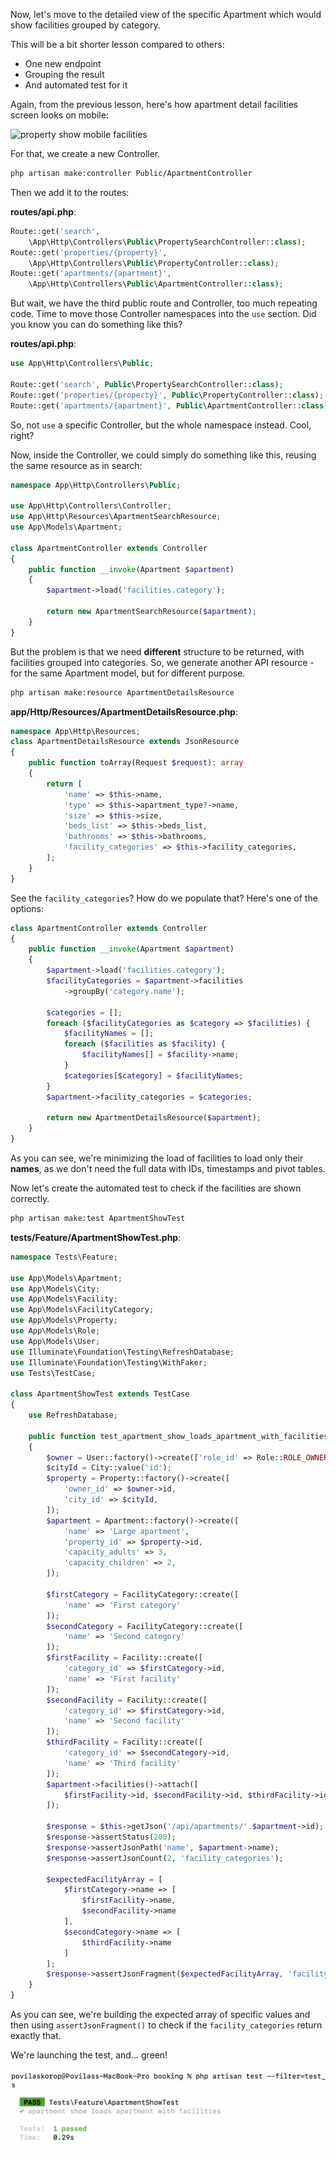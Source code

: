 Now, let's move to the detailed view of the specific Apartment which would show facilities grouped by category.

This will be a bit shorter lesson compared to others: 

- One new endpoint
- Grouping the result
- And automated test for it


Again, from the previous lesson, here's how apartment detail facilities screen looks on mobile:

![property show mobile facilities](images/property-show-mobile-facilities.png)

For that, we create a new Controller.

```sh
php artisan make:controller Public/ApartmentController
```

Then we add it to the routes:

**routes/api.php**:
```php
Route::get('search',
    \App\Http\Controllers\Public\PropertySearchController::class);
Route::get('properties/{property}',
    \App\Http\Controllers\Public\PropertyController::class);
Route::get('apartments/{apartment}',
    \App\Http\Controllers\Public\ApartmentController::class);
```

But wait, we have the third public route and Controller, too much repeating code. Time to move those Controller namespaces into the `use` section. Did you know you can do something like this?

**routes/api.php**:
```php
use App\Http\Controllers\Public;

Route::get('search', Public\PropertySearchController::class);
Route::get('properties/{property}', Public\PropertyController::class);
Route::get('apartments/{apartment}', Public\ApartmentController::class);
```

So, not `use` a specific Controller, but the whole namespace instead. Cool, right?

Now, inside the Controller, we could simply do something like this, reusing the same resource as in search:

```php
namespace App\Http\Controllers\Public;

use App\Http\Controllers\Controller;
use App\Http\Resources\ApartmentSearchResource;
use App\Models\Apartment;

class ApartmentController extends Controller
{
    public function __invoke(Apartment $apartment)
    {
        $apartment->load('facilities.category');

        return new ApartmentSearchResource($apartment);
    }
}
```

But the problem is that we need **different** structure to be returned, with facilities grouped into categories. So, we generate another API resource - for the same Apartment model, but for different purpose.

```sh
php artisan make:resource ApartmentDetailsResource
```

**app/Http/Resources/ApartmentDetailsResource.php**:
```php
namespace App\Http\Resources;
class ApartmentDetailsResource extends JsonResource
{
    public function toArray(Request $request): array
    {
        return [
            'name' => $this->name,
            'type' => $this->apartment_type?->name,
            'size' => $this->size,
            'beds_list' => $this->beds_list,
            'bathrooms' => $this->bathrooms,
            'facility_categories' => $this->facility_categories,
        ];
    }
}
```

See the `facility_categories`? How do we populate that? Here's one of the options:

```php
class ApartmentController extends Controller
{
    public function __invoke(Apartment $apartment)
    {
        $apartment->load('facilities.category');
        $facilityCategories = $apartment->facilities
            ->groupBy('category.name');

        $categories = [];
        foreach ($facilityCategories as $category => $facilities) {
            $facilityNames = [];
            foreach ($facilities as $facility) {
                $facilityNames[] = $facility->name;
            }
            $categories[$category] = $facilityNames;
        }
        $apartment->facility_categories = $categories;

        return new ApartmentDetailsResource($apartment);
    }
}
```

As you can see, we're minimizing the load of facilities to load only their **names**, as we don't need the full data with IDs, timestamps and pivot tables.

Now let's create the automated test to check if the facilities are shown correctly.

```sh
php artisan make:test ApartmentShowTest
```

**tests/Feature/ApartmentShowTest.php**:
```php
namespace Tests\Feature;

use App\Models\Apartment;
use App\Models\City;
use App\Models\Facility;
use App\Models\FacilityCategory;
use App\Models\Property;
use App\Models\Role;
use App\Models\User;
use Illuminate\Foundation\Testing\RefreshDatabase;
use Illuminate\Foundation\Testing\WithFaker;
use Tests\TestCase;

class ApartmentShowTest extends TestCase
{
    use RefreshDatabase;

    public function test_apartment_show_loads_apartment_with_facilities()
    {
        $owner = User::factory()->create(['role_id' => Role::ROLE_OWNER]);
        $cityId = City::value('id');
        $property = Property::factory()->create([
            'owner_id' => $owner->id,
            'city_id' => $cityId,
        ]);
        $apartment = Apartment::factory()->create([
            'name' => 'Large apartment',
            'property_id' => $property->id,
            'capacity_adults' => 3,
            'capacity_children' => 2,
        ]);

        $firstCategory = FacilityCategory::create([
            'name' => 'First category'
        ]);
        $secondCategory = FacilityCategory::create([
            'name' => 'Second category'
        ]);
        $firstFacility = Facility::create([
            'category_id' => $firstCategory->id,
            'name' => 'First facility'
        ]);
        $secondFacility = Facility::create([
            'category_id' => $firstCategory->id,
            'name' => 'Second facility'
        ]);
        $thirdFacility = Facility::create([
            'category_id' => $secondCategory->id,
            'name' => 'Third facility'
        ]);
        $apartment->facilities()->attach([
            $firstFacility->id, $secondFacility->id, $thirdFacility->id
        ]);

        $response = $this->getJson('/api/apartments/'.$apartment->id);
        $response->assertStatus(200);
        $response->assertJsonPath('name', $apartment->name);
        $response->assertJsonCount(2, 'facility_categories');

        $expectedFacilityArray = [
            $firstCategory->name => [
                $firstFacility->name,
                $secondFacility->name
            ],
            $secondCategory->name => [
                $thirdFacility->name
            ]
        ];
        $response->assertJsonFragment($expectedFacilityArray, 'facility_categories');
    }
}
```

As you can see, we're building the expected array of specific values and then using `assertJsonFragment()` to check if the `facility_categories` return exactly that.

We're launching the test, and... green!

![Apartment show facilities test](images/apartment-show-facilities-test.png)